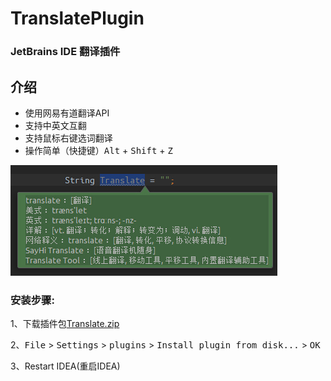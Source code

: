 TranslatePlugin
===============

### JetBrains IDE 翻译插件

介绍
---
- 使用网易有道翻译API
- 支持中英文互翻
- 支持鼠标右键选词翻译
- 操作简单（快捷键）<kbd>Alt</kbd> + <kbd>Shift</kbd> + <kbd>Z</kbd>

![screenshots](./images/translate.jpg)


### 安装步骤:

1、下载插件包[Translate.zip](https://raw.githubusercontent.com/ZoolYe/Translate/master/translate-0.3.zip)

2、<kbd>File</kbd> > <kbd>Settings</kbd> > <kbd>plugins</kbd> > <kbd>Install plugin from disk...</kbd> > <kbd> OK</kbd>

3、Restart IDEA(重启IDEA)